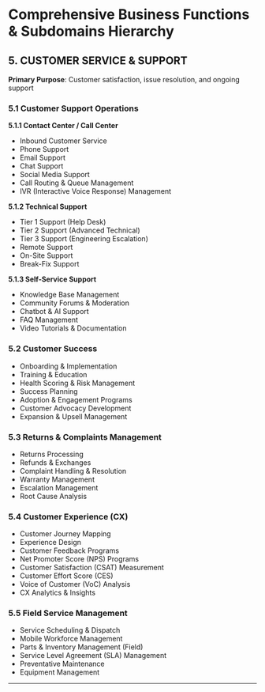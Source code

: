 # Comprehensive Business Functions & Subdomains Hierarchy

## 5. CUSTOMER SERVICE & SUPPORT

**Primary Purpose**: Customer satisfaction, issue resolution, and ongoing support

### 5.1 Customer Support Operations
**5.1.1 Contact Center / Call Center**
- Inbound Customer Service
- Phone Support
- Email Support
- Chat Support
- Social Media Support
- Call Routing & Queue Management
- IVR (Interactive Voice Response) Management

**5.1.2 Technical Support**
- Tier 1 Support (Help Desk)
- Tier 2 Support (Advanced Technical)
- Tier 3 Support (Engineering Escalation)
- Remote Support
- On-Site Support
- Break-Fix Support

**5.1.3 Self-Service Support**
- Knowledge Base Management
- Community Forums & Moderation
- Chatbot & AI Support
- FAQ Management
- Video Tutorials & Documentation

### 5.2 Customer Success
- Onboarding & Implementation
- Training & Education
- Health Scoring & Risk Management
- Success Planning
- Adoption & Engagement Programs
- Customer Advocacy Development
- Expansion & Upsell Management

### 5.3 Returns & Complaints Management
- Returns Processing
- Refunds & Exchanges
- Complaint Handling & Resolution
- Warranty Management
- Escalation Management
- Root Cause Analysis

### 5.4 Customer Experience (CX)
- Customer Journey Mapping
- Experience Design
- Customer Feedback Programs
- Net Promoter Score (NPS) Programs
- Customer Satisfaction (CSAT) Measurement
- Customer Effort Score (CES)
- Voice of Customer (VoC) Analysis
- CX Analytics & Insights

### 5.5 Field Service Management
- Service Scheduling & Dispatch
- Mobile Workforce Management
- Parts & Inventory Management (Field)
- Service Level Agreement (SLA) Management
- Preventative Maintenance
- Equipment Management

---